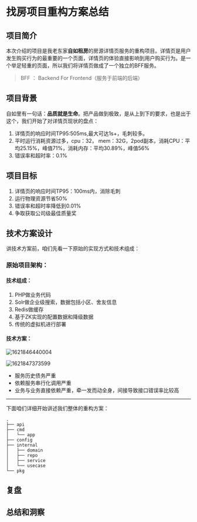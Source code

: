 # 找房项目重构方案总结

## 项目简介

本次介绍的项目是我老东家**自如租房**的房源详情页服务的重构项目。详情页是用户发生购买行为的最重要的一个页面，详情页的体验直接影响到用户购买行为。是一个举足轻重的页面，所以我们将详情页做成了一个独立的BFF服务。

> BFF ： Backend For Frontend（服务于前端的后端）

<!--网上有很多黑自如的，但是作为一个曾经在自如工作的自如人，个人觉得自如属于良心公司，对用户和客户服务理念和管理都是我目前遇到的最好的-->

## 项目背景

自如里有一句话：**品质就是生命**。把产品做到极致，是从上到下的要求，也是出于这个，我们开始了对详情页现状的盘点：

1. 详情页的响应时间TP95:505ms,最大可达1s+，毛刺较多。
2. 平时运行消耗资源过多，cpu：32， mem：32G，2pod副本，消耗CPU：平均25.15%，峰值71%，消耗内存：平均30.89%，峰值56%
3. 错误率和超时率：0.1%



## 项目目标

1. 详情页的响应时间TP95：100ms内，消除毛刺
2. 运行物理资源节省50%
3. 错误率和超时率降低到0.01%
4. 争取获取公司级最佳质量奖

## 技术方案设计

讲技术方案前，咱们先看一下原始的实现方式和技术组成：

### 原始项目架构：

#### 技术组成：

1. PHP做业务代码
2. Solr做企业级搜索，数据包括小区、舍友信息
3. Redis做缓存
4. 基于ZK实现的配置数据和降级数据
5. 传统的虚拟机进行部署

#### 技术方案：

![1621846440004](D:\www\Snail\Go实战系列\images\1621846440004.png)



![1621847373599](D:\www\Snail\Go实战系列\images\1621847373599.png)

- 服务历史债务严重
- 依赖服务串行化调用严重
- 业务与业务直接依赖严重，牵一发而动全身，间接导致接口错误率比较高

------

下面咱们详细开始讲述我们整体的重构方案：

```
.
├── api
├── cmd
│   └── app
├── config
├── internal
│   ├── domain
│   ├── repo
│   ├── service
│   └── usecase
└── pkg
```



## 复盘

## 总结和洞察
